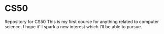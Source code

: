 # CS50
Repository for CS50
This is my first course for anything related to computer science. I hope it'll spark a new interest which I'll be able to pursue.
